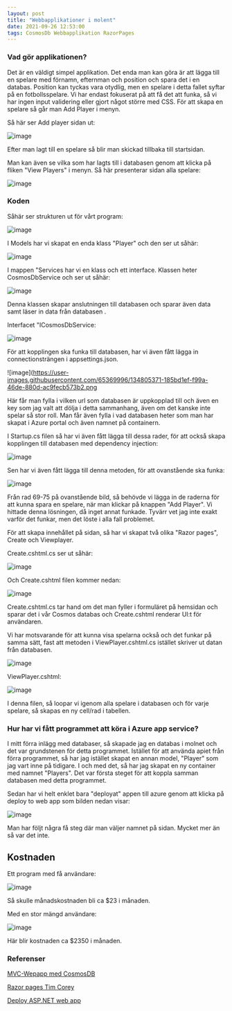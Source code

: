 ```yaml
---
layout: post
title: "Webbapplikationer i molent"
date: 2021-09-26 12:53:00
tags: CosmosDb Webbapplikation RazorPages
--- 
```


### Vad gör applikationen? 

Det är en väldigt simpel applikation. Det enda man kan göra är att lägga till en spelare med förnamn, efternman och position och spara det i en databas.
Position kan tyckas vara otydlig, men en spelare i detta fallet syftar på en fotbollsspelare. Vi har endast fokuserat på att få det att funka,
så vi har ingen input validering eller gjort något större med CSS. För att skapa en spelare så går man Add Player i menyn. 

Så här ser Add player sidan ut:

![image](https://user-images.githubusercontent.com/65369996/134804969-6f73d644-5387-4beb-9753-31922804b698.png)

Efter man lagt till en spelare så blir man skickad tillbaka till startsidan.

Man kan även se vilka som har lagts till i databasen genom att klicka på fliken "View Players" i menyn.
Så här presenterar sidan alla spelare:

![image](https://user-images.githubusercontent.com/65369996/134805007-04c8f97b-6da1-469c-a9cc-89d27e76e8ff.png)

### Koden 

Såhär ser strukturen ut för vårt program:

![image](https://user-images.githubusercontent.com/65369996/134805099-c7c1dfe5-589e-4d64-9b2c-abbfde947367.png)

I Models har vi skapat en enda klass "Player" och den ser ut såhär:

![image](https://user-images.githubusercontent.com/65369996/134805118-2dde117c-3cc7-47c4-91ad-eda8e452bdc4.png)

I mappen "Services har vi en klass och ett interface. 
Klassen heter CosmosDbService och ser ut såhär: 

![image](https://user-images.githubusercontent.com/65369996/134805184-f7052c65-336a-4923-a719-6447863fd2ed.png)

Denna klassen skapar anslutningen till databasen och sparar även data samt läser in data från databasen .

Interfacet "ICosmosDbService: 

![image](https://user-images.githubusercontent.com/65369996/134805230-23bdb85f-3073-48ec-aeb3-65064a29d421.png)

För att kopplingen ska funka till databasen, har vi även fått lägga in connectionsträngen i appsettings.json.

![image](https://user-images.githubusercontent.com/65369996/134805371-185bd1ef-f99a-46de-880d-ac9fecb573b2.png

Här får man fylla i vilken url som databasen är uppkopplad till och även en key som jag valt att dölja i detta sammanhang, även om det kanske inte spelar så stor roll.
Man får även fylla i vad databasen heter som man har skapat i Azure portal och även namnet på containern. 

I Startup.cs filen så har vi även fått lägga till dessa rader, för att också skapa kopplingen till databasen med dependency injection:

![image](https://user-images.githubusercontent.com/65369996/134805495-2fb3680a-b69b-4393-aaa4-e5ca0d14cbe3.png) 

Sen har vi även fått lägga till denna metoden, för att ovanstående ska funka:

![image](https://user-images.githubusercontent.com/65369996/134805524-924acdda-8f79-45d8-8f27-5472f7f6862f.png)

Från rad 69-75 på ovanstående bild, så behövde vi lägga in de raderna för att kunna spara en spelare, när man klickar på knappen "Add Player". 
Vi hittade denna lösningen, då inget annat funkade. Tyvärr vet jag inte exakt varför det funkar, men det löste i alla fall problemet. 

För att skapa innehållet på sidan, så har vi skapat två olika "Razor pages", Create och Viewplayer. 

Create.cshtml.cs ser ut såhär:

![image](https://user-images.githubusercontent.com/65369996/134805626-656ab16f-2b1b-4637-ad83-8b733bd51b3d.png)

Och Create.cshtml filen kommer nedan: 

![image](https://user-images.githubusercontent.com/65369996/134805654-f8d0bff4-2a07-4da1-b761-6c160359c9b2.png)

Create.cshtml.cs tar hand om det man fyller i formuläret på hemsidan och sparar det i vår Cosmos databas och
Create.cshtml renderar UI:t för användaren. 

Vi har motsvarande för att kunna visa spelarna också och det funkar på samma sätt, fast att metoden i ViewPlayer.cshtml.cs istället
skriver ut datan från databasen. 

![image](https://user-images.githubusercontent.com/65369996/134805732-e83c4ef3-17c9-4389-9200-f540a980ef4c.png)

ViewPlayer.cshtml:

![image](https://user-images.githubusercontent.com/65369996/134805753-12ff8779-5c31-4b8d-866d-1ef33e5211e9.png)

I denna filen, så loopar vi igenom alla spelare i databasen och för varje spelare, så skapas en ny cell/rad i tabellen. 


### Hur har vi fått programmet att köra i Azure app service?

I mitt förra inlägg med databaser, så skapade jag en databas i molnet och det var grundstenen för detta programmet. 
Istället för att använda apiet från förra programmet, så har jag istället skapat en annan model, "Player" som jag vart inne på tidigare.
I och med det, så har jag skapat en ny container med namnet "Players". Det var första steget för att koppla samman databasen med detta programmet. 

Sedan har vi helt enklet bara "deployat" appen till azure genom att klicka på deploy to web app som bilden nedan visar:

![image](https://user-images.githubusercontent.com/65369996/134805957-a8fc043e-c8c8-4c83-8218-0ea4dbedd980.png)

Man har följt några få steg där man väljer namnet på sidan. Mycket mer än så var det inte. 

## Kostnaden 

Ett program med få användare:

![image](https://user-images.githubusercontent.com/65369996/134637482-339e71c7-5ec1-4d53-b498-8d8b6c08561e.png)

Så skulle månadskostnaden bli ca $23 i månaden. 

Med en stor mängd användare: 

![image](https://user-images.githubusercontent.com/65369996/134637676-5e893f40-cda8-410c-81ba-10e0e459cc71.png)

Här blir kostnaden ca $2350 i månaden. 


### Referenser


[MVC-Wepapp med CosmosDB](https://docs.microsoft.com/sv-se/azure/cosmos-db/sql/sql-api-dotnet-application)

[Razor pages Tim Corey](https://www.youtube.com/watch?v=68towqYcQlY)

[Deploy ASP.NET web app](https://docs.microsoft.com/en-us/azure/app-service/quickstart-dotnetcore?tabs=netcore31&pivots=development-environment-vs)










